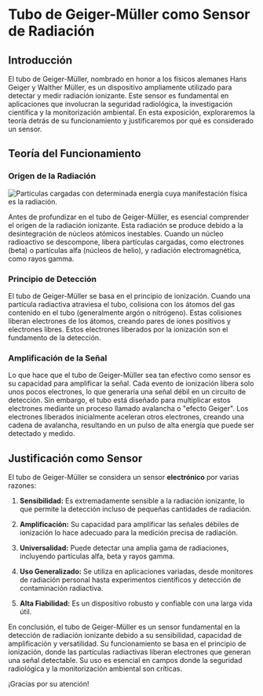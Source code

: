 # Tubo de Geiger-Müller como Sensor de Radiación

## Introducción

El tubo de Geiger-Müller, nombrado en honor a los físicos alemanes Hans Geiger y Walther Müller, es un dispositivo ampliamente utilizado para detectar y medir radiación ionizante. Este sensor es fundamental en aplicaciones que involucran la seguridad radiológica, la investigación científica y la monitorización ambiental. En esta exposición, exploraremos la teoría detrás de su funcionamiento y justificaremos por qué es considerado un sensor.

## Teoría del Funcionamiento

### Origen de la Radiación
![Particulas cargadas con determinada energía cuya manifestación física es la radiación.](https://upload.wikimedia.org/wikipedia/commons/thumb/6/61/Alfa_beta_gamma_radiation_penetration.svg/1200px-Alfa_beta_gamma_radiation_penetration.svg.png)

Antes de profundizar en el tubo de Geiger-Müller, es esencial comprender el origen de la radiación ionizante. Esta radiación se produce debido a la desintegración de núcleos atómicos inestables. Cuando un núcleo radioactivo se descompone, libera partículas cargadas, como electrones (beta) o partículas alfa (núcleos de helio), y radiación electromagnética, como rayos gamma.

### Principio de Detección

El tubo de Geiger-Müller se basa en el principio de ionización. Cuando una partícula radiactiva atraviesa el tubo, colisiona con los átomos del gas contenido en el tubo (generalmente argón o nitrógeno). Estas colisiones liberan electrones de los átomos, creando pares de iones positivos y electrones libres. Estos electrones liberados por la ionización son el fundamento de la detección.

### Amplificación de la Señal

Lo que hace que el tubo de Geiger-Müller sea tan efectivo como sensor es su capacidad para amplificar la señal. Cada evento de ionización libera solo unos pocos electrones, lo que generaría una señal débil en un circuito de detección. Sin embargo, el tubo está diseñado para multiplicar estos electrones mediante un proceso llamado avalancha o "efecto Geiger". Los electrones liberados inicialmente aceleran otros electrones, creando una cadena de avalancha, resultando en un pulso de alta energía que puede ser detectado y medido.

## Justificación como Sensor

El tubo de Geiger-Müller se considera un sensor **electrónico** por varias razones:

1. **Sensibilidad:** Es extremadamente sensible a la radiación ionizante, lo que permite la detección incluso de pequeñas cantidades de radiación.

2. **Amplificación:** Su capacidad para amplificar las señales débiles de ionización lo hace adecuado para la medición precisa de radiación.

3. **Universalidad:** Puede detectar una amplia gama de radiaciones, incluyendo partículas alfa, beta y rayos gamma.

4. **Uso Generalizado:** Se utiliza en aplicaciones variadas, desde monitores de radiación personal hasta experimentos científicos y detección de contaminación radiactiva.

5. **Alta Fiabilidad:** Es un dispositivo robusto y confiable con una larga vida útil.

En conclusión, el tubo de Geiger-Müller es un sensor fundamental en la detección de radiación ionizante debido a su sensibilidad, capacidad de amplificación y versatilidad. Su funcionamiento se basa en el principio de ionización, donde las partículas radiactivas liberan electrones que generan una señal detectable. Su uso es esencial en campos donde la seguridad radiológica y la monitorización ambiental son críticas.

¡Gracias por su atención!
